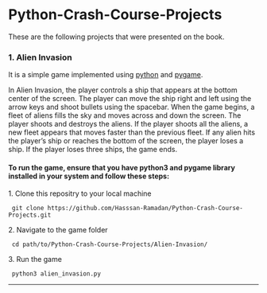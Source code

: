 # Python-Crash-Course-Projects

These are the following projects that were presented on the book.

### 1. Alien Invasion

It is a simple game implemented using [python](https://www.python.org/) and [pygame](https://www.pygame.org/).

In Alien Invasion, the player controls a ship that appears at
the bottom center of the screen. The player can move the ship
right and left using the arrow keys and shoot bullets using the
spacebar. When the game begins, a fleet of aliens fills the sky
and moves across and down the screen. The player shoots and
destroys the aliens. If the player shoots all the aliens, a new fleet
appears that moves faster than the previous fleet. If any alien hits
the player’s ship or reaches the bottom of the screen, the player
loses a ship. If the player loses three ships, the game ends.

#### To run the game, ensure that you have python3 and pygame library installed in your system and follow these steps:

<label> 1. Clone this repositry to your local machine </label>

<pre><code> git clone https://github.com/Hasssan-Ramadan/Python-Crash-Course-Projects.git </code></pre>

<label> 2. Navigate to the game folder </label>

<pre><code> cd path/to/Python-Crash-Course-Projects/Alien-Invasion/ </code></pre>

<label> 3. Run the game </label>

<pre><code> python3 alien_invasion.py </code></pre>

---
